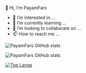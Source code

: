   👋 Hi, I’m PayamFars
- 👀 I’m interested in ...
- 🌱 I’m currently learning ...
- 💞️ I’m looking to collaborate on ...
- 📫 How to reach me ...


![PayamFars GitHub stats](https://github-readme-stats.vercel.app/api?username=PayamFars&show_icons=true&theme=radical&count_private=true)

![PayamFars GitHub stats](https://github-readme-streak-stats.herokuapp.com/?user=PayamFars&theme=radical&count_private=true)

[![Top Langs](https://github-readme-stats.vercel.app/api/top-langs/?username=PayamFars&theme=radical)](#)



<!---
PayamFars/PayamFars is a ✨ special ✨ repository because its `README.md` (this file) appears on your GitHub profile.
You can click the Preview link to take a look at your changes.
--->
